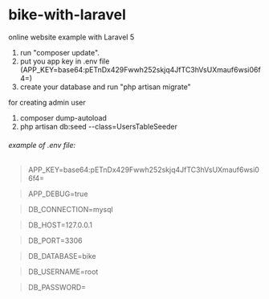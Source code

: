 # bike-with-laravel
online website example with Laravel 5

1. run "composer update".
2. put you app key in .env file (APP_KEY=base64:pETnDx429Fwwh252skjq4JfTC3hVsUXmauf6wsi06f4=)
3. create your database and run "php artisan migrate"

for creating admin user

1. composer dump-autoload 
2. php artisan db:seed --class=UsersTableSeeder


###### example of .env file:

>APP_KEY=base64:pETnDx429Fwwh252skjq4JfTC3hVsUXmauf6wsi06f4=

>APP_DEBUG=true

>DB_CONNECTION=mysql

>DB_HOST=127.0.0.1

>DB_PORT=3306

>DB_DATABASE=bike

>DB_USERNAME=root
 
> DB_PASSWORD=

